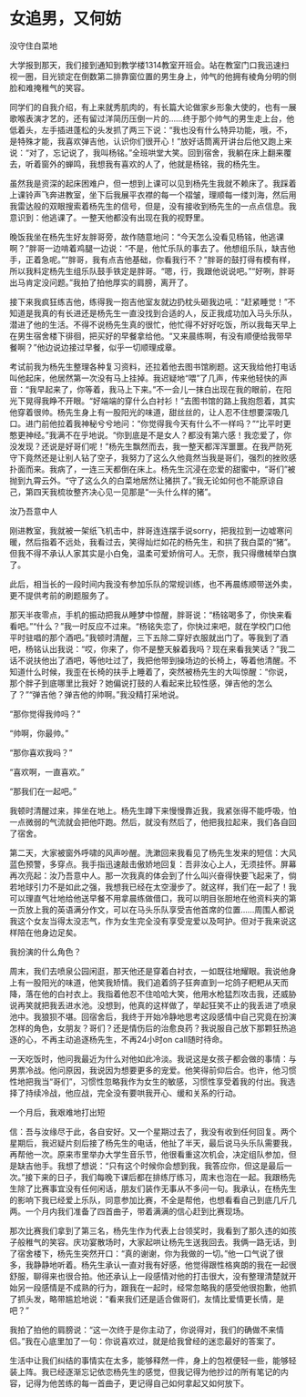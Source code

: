 # 女追男，又何妨

没守住白菜地 

大学报到那天，我们接到通知到教学楼1314教室开班会。站在教室门口我迅速扫视一圈，目光锁定在倒数第二排靠窗位置的男生身上，帅气的他拥有棱角分明的侧脸和难掩稚气的笑容。 

同学们的自我介绍，有上来就秀肌肉的，有长篇大论做家乡形象大使的，也有一展歌喉表演才艺的，还有留过洋简历压倒一片的……终于那个帅气的男生走上台，他低着头，左手插进蓬松的头发抓了两三下说：“我也没有什么特异功能，哦，不，是特殊才能，我喜欢弹吉他，认识你们很开心！”放好话筒离开讲台后他又跑上来说：“对了，忘记说了，我叫杨铭。”全班哄堂大笑。回到宿舍，我躺在床上翻来覆去，听着窗外的蝉鸣，我想我有喜欢的人了，他就是杨铭，我的杨先生。 

虽然我是资深的起床困难户，但一想到上课可以见到杨先生我就不赖床了。我踩着上课铃声飞奔进教室，坐下后我展平衣襟的每一个褶皱，理顺每一缕刘海，然后用我雷达般的双眼搜索着杨先生的信号，但是，没有接收到杨先生的一点点信息。我意识到：他逃课了。一整天他都没有出现在我的视野里。 

晚饭我坐在杨先生好友胖哥旁，故作随意地问：“今天怎么没看见杨铭，他逃课啊？”胖哥一边啃着鸡腿一边说：“不是，他忙乐队的事去了。他想组乐队，缺吉他手，正着急呢。”“胖哥，我有点吉他基础，你看我行不？”胖哥的鼓打得有模有样，所以我料定杨先生组乐队鼓手铁定是胖哥。“嗯，行，我跟他说说吧。”“好咧，胖哥出马肯定没问题。”我拍了拍他厚实的肩膀，离开了。 

接下来我疯狂练吉他，练得我一抱吉他室友就边扔枕头砸我边吼：“赶紧睡觉！”不知道是我真的有长进还是杨先生一直没找到合适的人，反正我成功加入马头乐队，潜进了他的生活。不得不说杨先生真的很忙，他忙得不好好吃饭，所以我每天早上在男生宿舍楼下徘徊，把买好的早餐拿给他。“又来晨练啊，有没有顺便给我带早餐啊？”他边说边接过早餐，似乎一切顺理成章。 

考试前我为杨先生整理各种复习资料，还拉着他去图书馆刷题。这天我给他打电话叫他起床，他居然第一次没有马上挂掉。我迟疑地“喂”了几声，传来他轻快的声音：“我早起来了，你等着，我马上下来。”不一会儿一抹白出现在我的眼前，在阳光下晃得我睁不开眼。“好端端的穿什么白衬衫！”去图书馆的路上我抱怨着，其实他穿着很帅。杨先生身上有一股阳光的味道，甜丝丝的，让人忍不住想要深吸几口。进门前他拉着我神秘兮兮地问：“你觉得我今天有什么不一样吗？”“比平时更憨更神经。”我满不在乎地说。“你到底是不是女人？都没有第六感！我恋爱了，你没发现？还说是好哥们呢！”杨先生飘然而去，我一整天都浑浑噩噩。在我严防死守下竟然还是让别人钻了空子，我努力了这么久他竟然当我是哥们，强烈的挫败感扑面而来。我病了，一连三天都倒在床上。杨先生沉浸在恋爱的甜蜜中，“哥们”被抛到九霄云外。“守了这么久的白菜地居然让猪拱了。”我无论如何也不能原谅自己，第四天我梳妆整齐决心见一见那是“一头什么样的猪”。 

汝乃吾意中人 

刚进教室，我就被一架纸飞机击中，胖哥连连摆手说sorry，把我拉到一边嘘寒问暖，然后指着不远处，我看过去，笑得灿烂如花的杨先生，和拱了我白菜的“猪”。但我不得不承认人家其实是小白兔，温柔可爱娇俏可人。无奈，我只得缴械举白旗了。 

此后，相当长的一段时间内我没有参加乐队的常规训练，也不再晨练顺带送外卖，更不提供考前的刷题服务了。 

那天半夜零点，手机的振动把我从睡梦中惊醒，胖哥说：“杨铭喝多了，你快来看看吧。”“什么？”我一时反应不过来。“杨铭失恋了，你快过来吧，就在学校门口他平时驻唱的那个酒吧。”我顿时清醒，三下五除二穿好衣服就出门了。等我到了酒吧，杨铭认出我说：“哎，你来了，你不是整天躲着我吗？现在来看我笑话？”我二话不说扶他出了酒吧，等他吐过了，我把他带到操场边的长椅上，等着他清醒。不知道什么时候，我歪在长椅的扶手上睡着了，突然被杨先生的大叫惊醒：“你说，那个胖子到底哪里比我好？她偏说打鼓的人看起来比较性感，弹吉他的怎么了？”“弹吉他？弹吉他的帅啊。”我没精打采地说。 

“那你觉得我帅吗？” 

“帅啊，你最帅。” 

“那你喜欢我吗？” 

“喜欢啊，一直喜欢。” 

“那我们在一起吧。” 

我顿时清醒过来，摔坐在地上。杨先生蹲下来慢慢靠近我，我紧张得不能呼吸，怕一点微弱的气流就会把他吓跑。然后，就没有然后了，他把我拉起来，我们各自回了宿舍。 

第二天，大家被窗外呼啸的风声吵醒。洗漱回来我看见了杨先生发来的短信：大风蓝色预警，多穿点。我手指迅速敲击傲娇地回复：吾非汝心上人，无须挂怀。屏幕再次亮起：汝乃吾意中人。那一次我真的体会到了什么叫兴奋得快要飞起来了，倘若地球引力不是如此之强，我想我已经在太空漫步了。就这样，我们在一起了！我可以理直气壮地给他送早餐不用拿晨练做借口，我可以明目张胆地在他资料夹的第一页放上我的英语满分作文，可以在马头乐队享受吉他首席的位置……周围人都说我这个女友当得太没志气，作为女生完全没有享受宠爱以及呵护。但对于我来说这样陪在他身边足矣。 

我扮演的什么角色？ 

周末，我们去喷泉公园闲逛，那天他还是穿着白衬衣，一如既往地耀眼。我说他身上有一股阳光的味道，他笑我矫情。我们追着鸽子狂奔直到一坨鸽子粑粑从天而降，落在他的白衬衣上。我指着他忍不住哈哈大笑，他用水枪猛烈攻击我，还威胁说再笑就把我丢进水池。没想到，他真的这样做了，举起狂笑不止的我丢进了喷泉池中。我狼狈不堪。回宿舍后，我终于开始冷静地思考这段感情中自己究竟在扮演怎样的角色，女朋友？哥们？还是情伤后的治愈良药？我说服自己放下那颗狂热追逐的心，不再主动追逐杨先生，不再24小时on call随时待命。 

一天吃饭时，他问我最近为什么对他如此冷淡。我说这是女孩子都会做的事情：与男票冷战。他问原因，我说因为想要更多的宠爱。他笑得前仰后合。也许，他习惯性地把我当“哥们”，习惯性忽略我作为女生的敏感，习惯性享受着我的付出。我选择了持续冷战，他应战，完全没有要哄我开心、缓和关系的行动。 

一个月后，我艰难地打出短 

信：吾与汝缘尽于此，各自安好。又一个星期过去了，我没有收到任何回复。两个星期后，我迟疑片刻后接了杨先生的电话，他扯了半天，最后说马头乐队需要我，再帮他一次。原来市里举办大学生音乐节，他很看重这次机会，决定组队参加，但是缺吉他手。我想了想说：“只有这个时候你会想到我，我答应你，但这是最后一次。”接下来的日子，我们每晚下课后都在排练厅练习，周末也泡在一起。我跟杨先生除了比赛事宜没有任何闲话，朋友们装作无事从不多问一句。我承认，在杨先生的影响下我已经爱上乐队，同意参加比赛，不全是帮他，也想看看自己到底几斤几两。一个月内我们准备了四首曲子，带着满满的信心赶到比赛现场。 

那次比赛我们拿到了第三名，杨先生作为代表上台领奖时，我看到了那久违的如孩子般稚气的笑容。庆功宴散场时，大家起哄让杨先生送我回去。我俩一路无话，到了宿舍楼下，杨先生突然开口：“真的谢谢，你为我做的一切。”他一口气说了很多，我静静地听着。杨先生承认一直对我有好感，他觉得跟性格爽朗的我在一起很舒服，聊得来也很合拍。他还承认上一段感情对他的打击很大，没有整理清楚就开始另一段感情是不成熟的行为，跟我在一起时，经常忽略我的感受他很抱歉，他抓了抓头发，略带尴尬地说：“看来我们还是适合做哥们，友情比爱情更长情，是吧？” 

我拍了拍他的肩膀说：“这一次终于是你主动了，你说得对，我们的确做不来情侣。”我在心底里加了一句：你说喜欢过，就是给我曾经的迷恋最好的答案了。 

生活中让我们纠结的事情实在太多，能够释然一件，身上的包袱便轻一些，能够轻装上阵。我已经逐渐忘记依恋杨先生的感觉，但我记得为他抄过的所有笔记的内容，记得为他苦练的每一首曲子，更记得自己如何拿起又如何放下。